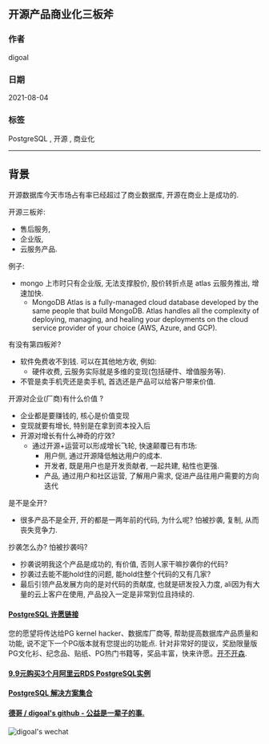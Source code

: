 ## 开源产品商业化三板斧  
  
### 作者  
digoal  
  
### 日期  
2021-08-04   
  
### 标签  
PostgreSQL , 开源 , 商业化  
  
----  
  
## 背景  
开源数据库今天市场占有率已经超过了商业数据库, 开源在商业上是成功的.  
  
开源三板斧:   
- 售后服务,   
- 企业版,   
- 云服务产品.   
  
例子:   
- mongo 上市时只有企业版, 无法支撑股价, 股价转折点是 atlas 云服务推出, 增速加快.   
    - MongoDB Atlas is a fully-managed cloud database developed by the same people that build MongoDB. Atlas handles all the complexity of deploying, managing, and healing your deployments on the cloud service provider of your choice (AWS, Azure, and GCP).  
  
有没有第四板斧?   
- 软件免费收不到钱. 可以在其他地方收, 例如:   
    - 硬件收费, 云服务实际就是多维的变现(包括硬件、增值服务等).   
- 不管是卖手机壳还是卖手机, 首选还是产品可以给客户带来价值.   
  
  
开源对企业(厂商)有什么价值 ?   
- 企业都是要赚钱的, 核心是价值变现  
- 变现就要有增长, 特别是在拿到资本投入后  
- 开源对增长有什么神奇的疗效?   
    - 通过开源+运营可以形成增长飞轮, 快速颠覆已有市场:    
        - 用户侧, 通过开源降低触达用户的成本.   
        - 开发者, 既是用户也是开发贡献者, 一起共建, 粘性也更强.   
        - 产品, 通过用户和社区运营, 了解用户需求, 促进产品往用户需要的方向迭代  
  
是不是全开?   
- 很多产品不是全开, 开的都是一两年前的代码, 为什么呢? 怕被抄袭, 复制, 从而丧失竞争力.   
  
抄袭怎么办? 怕被抄袭吗?   
- 抄袭说明我这个产品是成功的, 有价值, 否则人家干嘛抄袭你的代码?   
- 抄袭过去能不能hold住的问题, 能hold住整个代码的又有几家?   
- 最后引领产品发展方向的是对代码的贡献度, 也就是研发投入力度, ali因为有大量的云上客户在使用, 产品投入一定是非常到位且持续的.   
  
     
  
#### [PostgreSQL 许愿链接](https://github.com/digoal/blog/issues/76 "269ac3d1c492e938c0191101c7238216")
您的愿望将传达给PG kernel hacker、数据库厂商等, 帮助提高数据库产品质量和功能, 说不定下一个PG版本就有您提出的功能点. 针对非常好的提议，奖励限量版PG文化衫、纪念品、贴纸、PG热门书籍等，奖品丰富，快来许愿。[开不开森](https://github.com/digoal/blog/issues/76 "269ac3d1c492e938c0191101c7238216").  
  
  
#### [9.9元购买3个月阿里云RDS PostgreSQL实例](https://www.aliyun.com/database/postgresqlactivity "57258f76c37864c6e6d23383d05714ea")
  
  
#### [PostgreSQL 解决方案集合](https://yq.aliyun.com/topic/118 "40cff096e9ed7122c512b35d8561d9c8")
  
  
#### [德哥 / digoal's github - 公益是一辈子的事.](https://github.com/digoal/blog/blob/master/README.md "22709685feb7cab07d30f30387f0a9ae")
  
  
![digoal's wechat](../pic/digoal_weixin.jpg "f7ad92eeba24523fd47a6e1a0e691b59")
  

